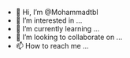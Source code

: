 - 👋 Hi, I’m @Mohammadtbl
- 👀 I’m interested in ...
- 🌱 I’m currently learning ...
- 💞️ I’m looking to collaborate on ...
- 📫 How to reach me ...

<!---
Mohammadtbl/Mohammadtbl is a ✨ special ✨ repository because its `README.md` (this file) appears on your GitHub profile.
You can click the Preview link to take a look at your changes.
--->
